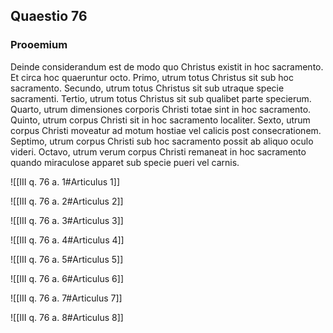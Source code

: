 ## Quaestio 76

### Prooemium

Deinde considerandum est de modo quo Christus existit in hoc sacramento. Et circa hoc quaeruntur octo. Primo, utrum totus Christus sit sub hoc sacramento. Secundo, utrum totus Christus sit sub utraque specie sacramenti. Tertio, utrum totus Christus sit sub qualibet parte specierum. Quarto, utrum dimensiones corporis Christi totae sint in hoc sacramento. Quinto, utrum corpus Christi sit in hoc sacramento localiter. Sexto, utrum corpus Christi moveatur ad motum hostiae vel calicis post consecrationem. Septimo, utrum corpus Christi sub hoc sacramento possit ab aliquo oculo videri. Octavo, utrum verum corpus Christi remaneat in hoc sacramento quando miraculose apparet sub specie pueri vel carnis.

![[III q. 76 a. 1#Articulus 1]]

![[III q. 76 a. 2#Articulus 2]]

![[III q. 76 a. 3#Articulus 3]]

![[III q. 76 a. 4#Articulus 4]]

![[III q. 76 a. 5#Articulus 5]]

![[III q. 76 a. 6#Articulus 6]]

![[III q. 76 a. 7#Articulus 7]]

![[III q. 76 a. 8#Articulus 8]]

